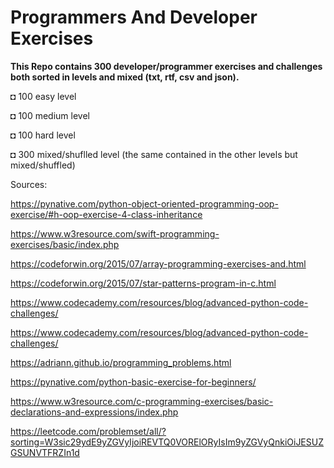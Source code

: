 # Programmers And Developer Exercises


**This Repo contains 300 developer/programmer exercises and challenges both sorted in levels and mixed (txt, rtf, csv and json).**


◘ 100 easy level 

◘ 100 medium level 

◘ 100 hard level 

◘ 300 mixed/shuflled level (the same contained in the other levels but mixed/shuffled)



Sources:

https://pynative.com/python-object-oriented-programming-oop-exercise/#h-oop-exercise-4-class-inheritance

https://www.w3resource.com/swift-programming-exercises/basic/index.php

https://codeforwin.org/2015/07/array-programming-exercises-and.html

https://codeforwin.org/2015/07/star-patterns-program-in-c.html

https://www.codecademy.com/resources/blog/advanced-python-code-challenges/

https://www.codecademy.com/resources/blog/advanced-python-code-challenges/

https://adriann.github.io/programming_problems.html

https://pynative.com/python-basic-exercise-for-beginners/

https://www.w3resource.com/c-programming-exercises/basic-declarations-and-expressions/index.php

https://leetcode.com/problemset/all/?sorting=W3sic29ydE9yZGVyIjoiREVTQ0VORElORyIsIm9yZGVyQnkiOiJESUZGSUNVTFRZIn1d
